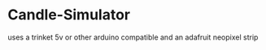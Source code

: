 Candle-Simulator
================

uses a trinket 5v or other arduino compatible and an adafruit neopixel strip
